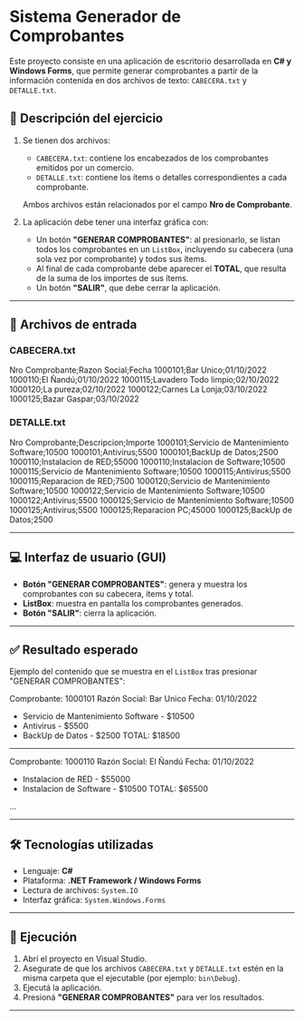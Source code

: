 # Sistema Generador de Comprobantes

Este proyecto consiste en una aplicación de escritorio desarrollada en **C# y Windows Forms**, que permite generar comprobantes a partir de la información contenida en dos archivos de texto: `CABECERA.txt` y `DETALLE.txt`.

## 🧾 Descripción del ejercicio

1. Se tienen dos archivos:
   - `CABECERA.txt`: contiene los encabezados de los comprobantes emitidos por un comercio.
   - `DETALLE.txt`: contiene los ítems o detalles correspondientes a cada comprobante.

   Ambos archivos están relacionados por el campo **Nro de Comprobante**.

2. La aplicación debe tener una interfaz gráfica con:
   - Un botón **"GENERAR COMPROBANTES"**: al presionarlo, se listan todos los comprobantes en un `ListBox`, incluyendo su cabecera (una sola vez por comprobante) y todos sus ítems.
   - Al final de cada comprobante debe aparecer el **TOTAL**, que resulta de la suma de los importes de sus ítems.
   - Un botón **"SALIR"**, que debe cerrar la aplicación.

---

## 📁 Archivos de entrada

### CABECERA.txt
Nro Comprobante;Razon Social;Fecha
1000101;Bar Unico;01/10/2022
1000110;El Ñandú;01/10/2022
1000115;Lavadero Todo limpio;02/10/2022
1000120;La pureza;02/10/2022
1000122;Carnes La Lonja;03/10/2022
1000125;Bazar Gaspar;03/10/2022

### DETALLE.txt
Nro Comprobante;Descripcion;Importe
1000101;Servicio de Mantenimiento Software;10500
1000101;Antivirus;5500
1000101;BackUp de Datos;2500
1000110;Instalacion de RED;55000
1000110;Instalacion de Software;10500
1000115;Servicio de Mantenimiento Software;10500
1000115;Antivirus;5500
1000115;Reparacion de RED;7500
1000120;Servicio de Mantenimiento Software;10500
1000122;Servicio de Mantenimiento Software;10500
1000122;Antivirus;5500
1000125;Servicio de Mantenimiento Software;10500
1000125;Antivirus;5500
1000125;Reparacion PC;45000
1000125;BackUp de Datos;2500

---

## 💻 Interfaz de usuario (GUI)

- **Botón "GENERAR COMPROBANTES"**: genera y muestra los comprobantes con su cabecera, ítems y total.
- **ListBox**: muestra en pantalla los comprobantes generados.
- **Botón "SALIR"**: cierra la aplicación.

---

## ✅ Resultado esperado

Ejemplo del contenido que se muestra en el `ListBox` tras presionar "GENERAR COMPROBANTES":

Comprobante: 1000101
Razón Social: Bar Unico
Fecha: 01/10/2022
- Servicio de Mantenimiento Software - $10500
- Antivirus - $5500
- BackUp de Datos - $2500
TOTAL: $18500
--------------
Comprobante: 1000110
Razón Social: El Ñandú
Fecha: 01/10/2022
- Instalacion de RED - $55000
- Instalacion de Software - $10500
TOTAL: $65500

...


---

## 🛠 Tecnologías utilizadas

- Lenguaje: **C#**
- Plataforma: **.NET Framework / Windows Forms**
- Lectura de archivos: `System.IO`
- Interfaz gráfica: `System.Windows.Forms`

---

## 🚀 Ejecución

1. Abrí el proyecto en Visual Studio.
2. Asegurate de que los archivos `CABECERA.txt` y `DETALLE.txt` estén en la misma carpeta que el ejecutable (por ejemplo: `bin\Debug`).
3. Ejecutá la aplicación.
4. Presioná **"GENERAR COMPROBANTES"** para ver los resultados.

---




